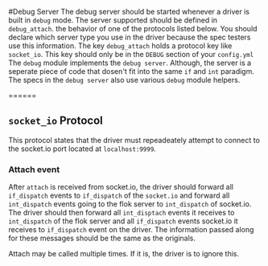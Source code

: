 #Debug Server
The debug server should be started whenever a driver is built in `debug` mode. The server supported should be defined in `debug_attach`.
the behavior of one of the protocols listed below. You should declare which server type you use in the driver because the spec testers use this
information. The key `debug_attach` holds a protocol key like `socket_io`. This key should only be in the `DEBUG` section of your `config.yml`
The `debug` module implements the `debug server`. Although, the server is a seperate
piece of code that dosen't fit into the same `if` and `int` paradigm. The specs in the `debug server` also use various `debug` module helpers.

======

## `socket_io` Protocol
This protocol states that the driver must repeadeately attempt to connect to the socket.io port located at `localhost:9999`.

### Attach event
After `attach` is received from socket.io, the driver should forward all `if_dispatch` events to `if_dispatch`
of the `socket.io` and forward all `int_dispatch` events going to the flok server to `int_dispatch` of socket.io.  The driver should then
forward all `int_disptach` events it receives to `int_dispatch` of the flok server and all `if_dispatch` events socket.io it receives to `if_dispatch` 
event on the driver. The information passed along for these messages should be the same as the originals.

Attach may be called multiple times. If it is, the driver is to ignore this.
